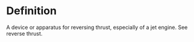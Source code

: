 # Definition

A device or apparatus for reversing thrust, especially of a jet engine.
See reverse thrust.

